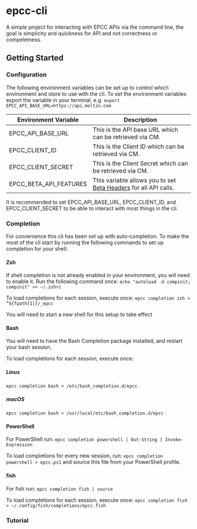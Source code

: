 # epcc-cli

A simple project for interacting with EPCC APIs via the command line, the goal is simplicity and quickness for API and not correctness or compeletness.

## Getting Started

### Configuration

The following environment variables can be set up to control which environment and store to use with the cli.
To set the environment variables export the variable in your terminal.
e.g. `export EPCC_API_BASE_URL=https://api.moltin.com`

| Environment Variable   | Description                                                                                                                                                         |
|------------------------|---------------------------------------------------------------------------------------------------------------------------------------------------------------------|
| EPCC_API_BASE_URL      | This is the API base URL which can be retrieved via CM.                                                                                                             |
| EPCC_CLIENT_ID         | This is the Client ID which can be retrieved via CM.                                                                                                                |                                            
| EPCC_CLIENT_SECRET     | This is the Client Secret which can be retrieved via CM.                                                                                                            |
| EPCC_BETA_API_FEATURES | This variable allows you to set [Beta Headers](https://documentation.elasticpath.com/commerce-cloud/docs/api/basics/api-contract.html#beta-apis) for all API calls. |

It is recommended to set EPCC_API_BASE_URL, EPCC_CLIENT_ID, and EPCC_CLIENT_SECRET to be able to interact with most things in the cli.

### Completion

For convenience this cli has been set up with auto-completion. To make the most of the cli start by running the following commands to set up completion for your shell:

#### Zsh

If shell completion is not already enabled in your environment, you will need to enable it.
Run the following command once:
`echo "autoload -U compinit; compinit" >> ~/.zshrc`

To load completions for each session, execute once:
`epcc completion zsh > “${fpath[1]}/_epcc`

You will need to start a new shell for this setup to take effect

#### Bash

You will need to have the Bash Completion package installed, and restart your bash session.

To load completions for each session, execute once:
##### Linux
`epcc completion bash > /etc/bash_completion.d/epcc`
##### macOS
`epcc completion bash > /usr/local/etc/bash_completion.d/epcc`

#### PowerShell

For PowerShell run:
`epcc completion powershell | Out-String | Invoke-Expression`

To load completions for every new session, run:
`epcc completion powershell > epcc.ps1`
and source this file from your PowerShell profile.

#### fish

For fish run:
`epcc completion fish | source`

To load completions for each session, execute once:
`epcc completion fish > ~/.config/fish/completions/epcc.fish`

### Tutorial
